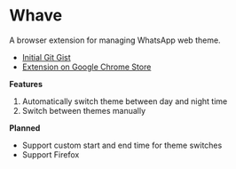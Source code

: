 # Whave
A browser extension for managing WhatsApp web theme. 
- [Initial Git Gist](https://gist.github.com/chrisenitan/6142637e5a59cd412e15af058cde3f8f)
- [Extension on Google Chrome Store](https://chrome.google.com/webstore/detail/whave/onmmaefeecidiliagmmbelkaeicmaang?utm_source=chrome-ntp-icon)

**Features**
1. Automatically switch theme between day and night time
2. Switch between themes manually

**Planned**
- Support custom start and end time for theme switches
- Support Firefox
